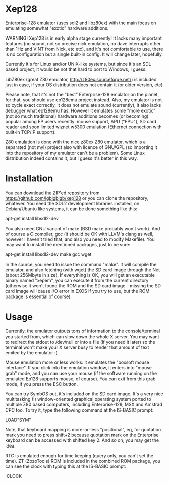 # Xep128
Enterprise-128 emulator (uses sdl2 and libz80ex) with the main focus on
emulating somewhat "exotic" hardware additions.

WARNING! Xep128 is in early alpha stage currently! It lacks many important
features (no sound, not so precise nick emulation, no dave interrupts other
than 1Hz and VINT from Nick, etc etc), and it's not comfortable to use, there
is no configuration but a single built-in config. It will change later,
hopefully.

Currently it's for Linux and/or UNIX-like systems, but since it's an SDL based
project, it would be not that hard to port to Windows, I guess.

LibZ80ex (great Z80 emulator, http://z80ex.sourceforge.net/) is included just
in case, if your OS distribution does not contain it (or older version, etc).

Please note, that it's not the "best" Enterprise-128 emulator on the planet,
for that, you should use ep128emu project instead. Also, my emulator is not so
cycle exact correctly, it does not emulate sound (currently), it also lacks
debugger what ep128emu has. However it emulates some "more exotic" (not so much
traditional) hardware additions becomes (or becoming) popular among EP users
recently: mouse support, APU ("FPU"), SD card reader and soon limited wiznet
w5300 emulation (Ethernet connection with built-in TCP/IP support).

Z80 emulation is done with the nice z80ex Z80 emulator, which is a separated
(not my!) project also with licence of GNU/GPL (so importing it into the
repository of my emulator can't be a problem). Some Linux distribution indeed
contains it, but I guess it's better in this way.

# Installation

You can download the ZIP'ed repository from https://github.com/lgblgblgb/xep128
or you can clone the repository, whatever. You need the SDL2 development
libraries installed, on Debian/Ubuntu like systems, it can be done something
like this:

 apt-get install libsdl2-dev

You also need GNU variant of make (BSD make probably won't work). And of
course a C compiler, gcc (it should be OK with LLVM's clang as well, however
I haven't tried that, and also you need to modify Makefile). You may want to
install the mentioned packages, just to be sure:

 apt-get install libsdl2-dev make gcc wget

In the source, you need to issue the command "make". It will compile the
emulator, and also fetching (with wget) the SD card image through the Net
(about 256Mbyte in size). If everything is OK, you will get an executable
binary named "xepem", you can execute it from the current directory (otherwise
it won't found the ROM and the SD card image - missing the SD card image
will cause I/O error in EXOS if you try to use, but the ROM package is
essential of course).

# Usage

Currently, the emulator outputs tons of information to the console/terminal
you started from, which can slow down the whole X server. You may want to
redirect the stdout to /dev/null or into a file (if you need it later) so
the terminal won't make your X server busy to render that amount of text
emited by the emulator :)

Mouse emulation more or less works: it emulates the "boxsoft mouse interface".
If you click into the emulation window, it enters into "mouse grab" mode,
and you can use your mouse (if the software running on the emulated Ep128
supports mouse, of course). You can exit from this grab mode, if you press
the ESC button.

You can try SymbOS out, it's included on the SD card image. It's a very nice
multitasking (!) window-oriented graphical operating system ported to multiple
Z80 based computers, including Enterprise-128, MSX and Amstrad CPC too. To
try it, type the following command at the IS-BASIC prompt:

 LOAD"SYM"

Note, that keyboard mapping is more-or-less "positional", eg, for quotation mark
you need to press shift+2 because quotation mark on the Enterprise keyboard
can be accessed with shifted key 2. And so on, you may get the idea.

RTC is emulated enough for time keeping (query only, you can't set the time).
ZT (ZozoTools) ROM is included in the combined ROM package, you can see the
clock with typing this at the IS-BASIC prompt:

 :CLOCK

